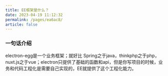 ```yaml
---
title: EE框架是什么？
date: 2023-04-19 11:12:32
permalink: /pages/ea6ac8/
article: false
---
```


###  一句话介绍

electron-egg是一个业务框架；就好比 Spring之于java，thinkphp之于php，nuxt.js之于vue；electron只提供了基础的函数和api，但是你写项目的时候，业务和代码工程化是需要自己实现的，EE就提供了这个工程化能力。